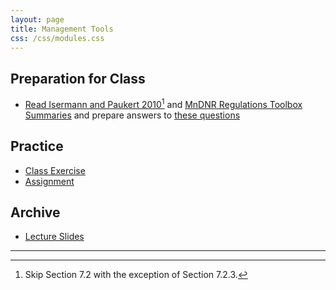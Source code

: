```yaml
---
layout: page
title: Management Tools
css: /css/modules.css
---
```


## Preparation for Class

* [Read Isermann and Paukert 2010](RESOURCES/IsermannPaukert_2010_HarvestRegulations.pdf)[^skip] and [MnDNR Regulations Toolbox Summaries](https://www.dnr.state.mn.us/areas/fisheries/saukrapids/fisheries_toolboxes.html) and prepare answers to [these questions](PREP/ManagementTools)

## Practice

* [Class Exercise](CEX/ManagementTools_CEX1)
* [Assignment](CE/ManagementTools_CE1)

## Archive

* [Lecture Slides](PPT/ManagementTools.pptx)

----

[^skip]: Skip Section 7.2 with the exception of Section 7.2.3.
